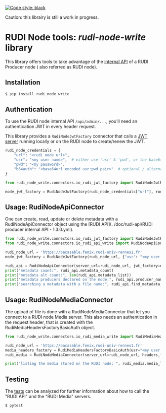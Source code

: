 [![Code style: black](https://img.shields.io/badge/code%20style-black-000000.svg)](https://github.com/psf/black)

Caution: this librairy is still a work in progress.

# RUDI Node tools: _rudi-node-write_ library

This library offers tools to take advantage of
the [internal API](https://app.swaggerhub.com/apis/OlivierMartineau/RudiProducer-InternalAPI) of a RUDI Producer node (
also
referred as RUDI node).

## Installation

```bash
$ pip install rudi_node_write
```

## Authentication

To use the RUDI node internal API `/api/admin/...`, you'll need an authentication JWT in every header request.

This library provides a `RudiNodeJwtFactory` connector that calls a [JWT
server](https://github.com/sigrennesmetropole/rudi_producer_node/tree/main/rudi-jwt) running locally or on the RUDI
node to create/renew the JWT.

```python
rudi_node_credentials = {
    "url": "<rudi node url>",
    "usr": "<my user name>",  # either use 'usr' & 'pwd', or the base64url encoded usr:pwd pair in 'b64auth'
    "pwd": "<my password>",
    "b64auth": "<base64url encoded usr:pwd pair>"  # optional / alternative way of declaring the usr:pwd pair
}

from rudi_node_write.connectors.io_rudi_jwt_factory import RudiNodeJwtFactory

node_jwt_factory = RudiNodeJwtFactory(rudi_node_credentials["url"], rudi_node_credentials)
```

## Usage: RudiNodeApiConnector

One can create, read, update or delete metadata with a RudiNodeApiConnector object using the [RUDI API](.
/doc/rudi-api/RUDI producer internal API - 1.3.0.yml).

```python
from rudi_node_write.connectors.io_rudi_jwt_factory import RudiNodeJwtFactory
from rudi_node_write.connectors.io_rudi_api_write import RudiNodeApiConnector

rudi_node_url = 'https://bacasable.fenix.rudi-univ-rennes1.fr'
node_jwt_factory = RudiNodeJwtFactory(rudi_node_url, {"usr": "<my user name>", "pwd": "<my password>"})

rudi_api = RudiNodeApiConnector(server_url=rudi_node_url, jwt_factory=node_jwt_factory)
print("metadata count:", rudi_api.metadata_count)
print("metadata alt count:", len(rudi_api.metadata_list))
print("metadata producers declared on the node:", rudi_api.producer_names)
print("searching a metadata with a file name:", rudi_api.find_metadata_with_media_name('toucan.jpg'))

```

## Usage: RudiNodeMediaConnector

The upload of file is done with a RudiNodeMediaConnector that let you connect to a RUDI node Media server.
This also needs an authentication in the request header, that is created with the RudiMediaHeadersFactoryBasicAuth
object.

```python
from rudi_node_write.connectors.io_rudi_media_write import RudiMediaHeadersFactoryBasicAuth, RudiNodeMediaConnector

rudi_node_url = 'https://bacasable.fenix.rudi-univ-rennes1.fr'
media_headers_factory = RudiMediaHeadersFactoryBasicAuth(usr="<my user name>", pwd="<my password>")
rudi_media = RudiNodeMediaConnector(server_url=rudi_node_url, headers_factory=media_headers_factory)

print("listing the media stored on the RUDI node: ", rudi_media.media_list)
```

## Testing

The [tests](./tests) can be analyzed for further information about how to call the "RUDI API" and the "RUDI Media"
servers.

```bash
$ pytest
```
